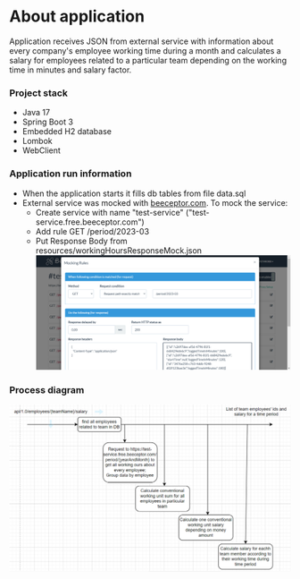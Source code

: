 # About application

Application receives JSON from external service with information about every company's employee working time 
during a month and calculates a salary for employees related to a particular team 
depending on the working time in minutes and salary factor.

### Project stack
* Java 17
* Spring Boot 3
* Embedded H2 database
* Lombok
* WebClient

### Application run information
* When the application starts it fills db tables from file data.sql
* External service was mocked with [beeceptor.com](https://beeceptor.com/). To mock the service:
  * Create service with name "test-service" ("test-service.free.beeceptor.com")
  * Add rule GET /period/2023-03
  * Put Response Body from resources/workingHoursResponseMock.json
![img.png](img.png)

### Process diagram
![img_1.png](img_1.png)


